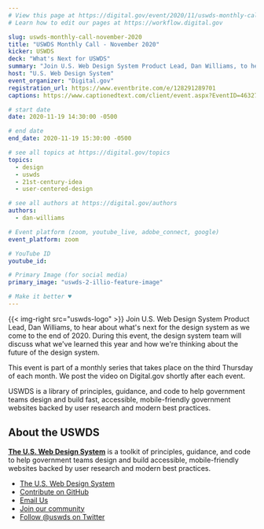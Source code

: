 ```yaml
---
# View this page at https://digital.gov/event/2020/11/uswds-monthly-call-november-2020
# Learn how to edit our pages at https://workflow.digital.gov

slug: uswds-monthly-call-november-2020
title: "USWDS Monthly Call - November 2020"
kicker: USWDS
deck: "What's Next for USWDS"
summary: "Join U.S. Web Design System Product Lead, Dan Williams, to hear about what's next for the design system as we come to the end of 2020."
host: "U.S. Web Design System"
event_organizer: "Digital.gov"
registration_url: https://www.eventbrite.com/e/128291289701
captions: https://www.captionedtext.com/client/event.aspx?EventID=4632755&CustomerID=321

# start date
date: 2020-11-19 14:30:00 -0500

# end date
end_date: 2020-11-19 15:30:00 -0500

# see all topics at https://digital.gov/topics
topics:
  - design
  - uswds
  - 21st-century-idea
  - user-centered-design

# see all authors at https://digital.gov/authors
authors:
  - dan-williams

# Event platform (zoom, youtube_live, adobe_connect, google)
event_platform: zoom

# YouTube ID
youtube_id:

# Primary Image (for social media)
primary_image: "uswds-2-illio-feature-image"

# Make it better ♥
---
```


{{< img-right src="uswds-logo" >}}
Join U.S. Web Design System Product Lead, Dan Williams, to hear about what's next for the design system as we come to the end of 2020. During this event, the design system team will discuss what we've learned this year and how we're thinking about the future of the design system.

This event is part of a monthly series that takes place on the third Thursday of each month. We post the video on Digital.gov shortly after each event.

USWDS is a library of principles, guidance, and code to help government teams design and build fast, accessible, mobile-friendly government websites backed by user research and modern best practices.


## About the USWDS
[**The U.S. Web Design System**](https://designsystem.digital.gov/) is a toolkit of principles, guidance, and code to help government teams design and build accessible, mobile-friendly websites backed by user research and modern best practices.

- [The U.S. Web Design System](https://designsystem.digital.gov/)
- [Contribute on GitHub](https://github.com/uswds/uswds/issues)
- [Email Us](mailto:uswds@support.digitalgov.gov)
- [Join our community](https://digital.gov/communities/uswds/)
- [Follow @uswds on Twitter](https://twitter.com/uswds)
